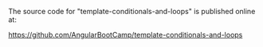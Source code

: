 The source code for "template-conditionals-and-loops" is published online at:

https://github.com/AngularBootCamp/template-conditionals-and-loops

